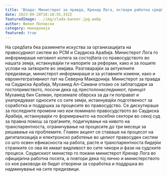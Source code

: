 ```yaml
---
title: 'Влада: Министерот за правда, Кренар Лога, оствари работна средба со неговиот колега од Саудиска Арабија, Валет Мухамед Ал-Самани и потпишаа меморандум за соработка на двете држави - 20 СЕПТЕМВРИ 2023'
date: 2023-09-20T16:18:55.332Z
featuredImage: ../img/vlada-banner.jpg.webp
author: Филип Поповски
category: македонија
featured: true
---
```

На средбата беа разменети искуства за организацијата на правосудниот систем во РСМ и Саудиска Арабија. Министерот Лога го информираше неговиот колега за состојбата со правосудството во нашата земја, истакнувајќи ги напорите за реформи, како и за лошите услови на затворите во земјава. Разговарајќи за актуелните предизвици, министерот информираше и за уставните измени, како и евроинтегративниот пат на Северна Македонија.
Министерот за правда на Саудиска Арабија, Мухамед Ал-Самани откако се заблагодари за гостопримството, посочи дека од престолонаследникот, принцот Мухамед бин Салман, преземале обврска за да ги поправат и унапредуваат односите со сите земји, истакнувајќи подготвеност за соработка и поддршка за процесите во правосудство. Се дискутираше за последните промени низ кои поминало правосудството во Саудиска Арабија, истакнувајќи го формирањето на посебни сектори во секој суд за правна помош за граѓаните, подигнување на нивото на транспарентноста, ограничување на процесите до три месеци за решавање на проблемите. Главен акцент се ставаше на процесот на дигитализација и електронско работење во целиот правосуден систем со што освен ефикасноста на работа, расте и транспарентноста бидејќи странките со ова ќе имаат видливост во сите чекори и фази на судските процеси.
Саудискиот министер го покани министерот Кренар Лога во официјална работна посета, а повтори дека тој лично и министерството со кое раководи ќе бидат отворени за соработка и поддршка во надминување на сите предизвици.
